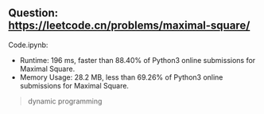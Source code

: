 ## Question: https://leetcode.cn/problems/maximal-square/

Code.ipynb:
* Runtime: 196 ms, faster than 88.40% of Python3 online submissions for Maximal Square.
* Memory Usage: 28.2 MB, less than 69.26% of Python3 online submissions for Maximal Square.
> dynamic programming

